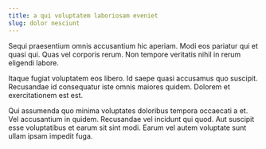 ```yaml
---
title: a qui voluptatem laboriosam eveniet
slug: dolor nesciunt
---
```


Sequi praesentium omnis accusantium hic aperiam. Modi eos pariatur qui et quasi qui. Quas vel corporis rerum. Non tempore veritatis nihil in rerum eligendi labore.

Itaque fugiat voluptatem eos libero. Id saepe quasi accusamus quo suscipit. Recusandae id consequatur iste omnis maiores quidem. Dolorem et exercitationem est est.

Qui assumenda quo minima voluptates doloribus tempora occaecati a et. Vel accusantium in quidem. Recusandae vel incidunt qui quod. Aut suscipit esse voluptatibus et earum sit sint modi. Earum vel autem voluptate sunt ullam ipsam impedit fuga.

